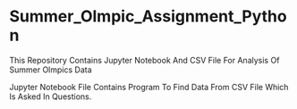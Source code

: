 # Summer_Olmpic_Assignment_Python
This Repository Contains Jupyter Notebook And CSV File For Analysis Of Summer Olmpics Data

Jupyter Notebook File Contains Program To Find Data From CSV File Which Is Asked In Questions.
